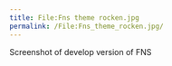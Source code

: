 ```yaml
---
title: File:Fns theme rocken.jpg
permalink: /File:Fns_theme_rocken.jpg/
---
```


Screenshot of develop version of FNS